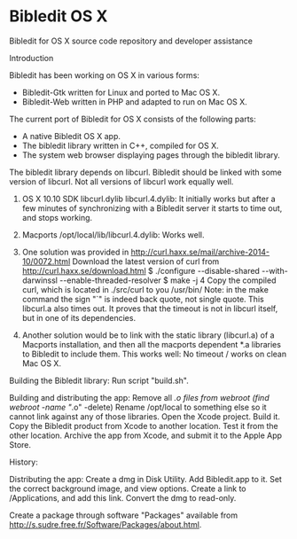 Bibledit OS X
=============

Bibledit for OS X source code repository and developer assistance


Introduction


Bibledit has been working on OS X in various forms:
* Bibledit-Gtk written for Linux and ported to Mac OS X.
* Bibledit-Web written in PHP and adapted to run on Mac OS X.


The current port of Bibledit for OS X consists of the following parts:
* A native Bibledit OS X app.
* The bibledit library written in C++, compiled for OS X.
* The system web browser displaying pages through the bibledit library. 


The bibledit library depends on libcurl. Bibledit should be linked with some version of libcurl. Not all versions of libcurl work equally well.

1. OS X 10.10 SDK libcurl.dylib libcurl.4.dylib: It initially works but after a few minutes of synchronizing with a Bibledit server it starts to time out, and stops working.

2. Macports /opt/local/lib/libcurl.4.dylib: Works well.

3. One solution was provided in http://curl.haxx.se/mail/archive-2014-10/0072.html
Download the latest version of curl from http://curl.haxx.se/download.html
$ ./configure --disable-shared --with-darwinssl --enable-threaded-resolver
$ make -j 4
Copy the compiled curl, which is located in ./src/curl to you /usr/bin/
Note: in the make command the sign "`" is indeed back quote, not single quote.
This libcurl.a also times out.
It proves that the timeout is not in libcurl itself, but in one of its dependencies.

4. Another solution would be to link with the static library (libcurl.a) of a Macports installation, and then all the macports dependent *.a libraries to Bibledit to include them.
This works well: No timeout / works on clean Mac OS X.


Building the Bibledit library:
Run script "build.sh".


Building and distributing the app:
Remove all *.o files from webroot (find webroot -name "*.o" -delete)
Rename /opt/local to something else so it cannot link against any of those libraries.
Open the Xcode project.
Build it.
Copy the Bibledit product from Xcode to another location.
Test it from the other location.
Archive the app from Xcode, and submit it to the Apple App Store.


History:

Distributing the app:
Create a dmg in Disk Utility.
Add Bibledit.app to it.
Set the correct background image, and view options.
Create a link to /Applications, and add this link.
Convert the dmg to read-only.

Create a package through software "Packages" available from http://s.sudre.free.fr/Software/Packages/about.html.
